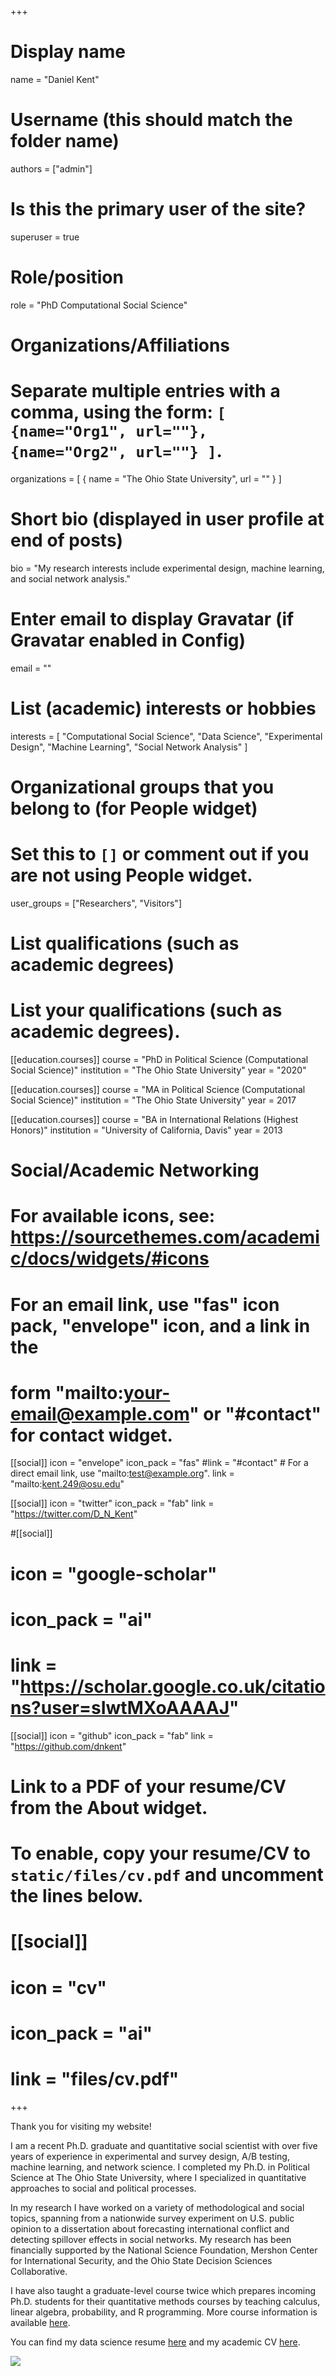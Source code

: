 +++
# Display name
name = "Daniel Kent"

# Username (this should match the folder name)
authors = ["admin"]

# Is this the primary user of the site?
superuser = true

# Role/position
role = "PhD Computational Social Science"

# Organizations/Affiliations
#   Separate multiple entries with a comma, using the form: `[ {name="Org1", url=""}, {name="Org2", url=""} ]`.
organizations = [ { name = "The Ohio State University", url = "" } ]

# Short bio (displayed in user profile at end of posts)
bio = "My research interests include experimental design, machine learning, and social network analysis."

# Enter email to display Gravatar (if Gravatar enabled in Config)
email = ""

# List (academic) interests or hobbies
  interests = [
    "Computational Social Science",
    "Data Science",
    "Experimental Design",
    "Machine Learning",
    "Social Network Analysis"
]

# Organizational groups that you belong to (for People widget)
#   Set this to `[]` or comment out if you are not using People widget.
user_groups = ["Researchers", "Visitors"]

# List qualifications (such as academic degrees)
# List your qualifications (such as academic degrees).
[[education.courses]]
  course = "PhD in Political Science (Computational Social Science)"
  institution = "The Ohio State University"
  year = "2020" 

[[education.courses]]
  course = "MA in Political Science (Computational Social Science)"
  institution = "The Ohio State University"
  year = 2017

[[education.courses]]
  course = "BA in International Relations (Highest Honors)"
  institution = "University of California, Davis"
  year = 2013

# Social/Academic Networking
# For available icons, see: https://sourcethemes.com/academic/docs/widgets/#icons
#   For an email link, use "fas" icon pack, "envelope" icon, and a link in the
#   form "mailto:your-email@example.com" or "#contact" for contact widget.

[[social]]
  icon = "envelope"
  icon_pack = "fas"
  #link = "#contact"  # For a direct email link, use "mailto:test@example.org".
  link = "mailto:kent.249@osu.edu"

[[social]]
  icon = "twitter"
  icon_pack = "fab"
  link = "https://twitter.com/D_N_Kent"

#[[social]]
#  icon = "google-scholar"
#  icon_pack = "ai"
#  link = "https://scholar.google.co.uk/citations?user=sIwtMXoAAAAJ"

[[social]]
  icon = "github"
  icon_pack = "fab"
  link = "https://github.com/dnkent"

# Link to a PDF of your resume/CV from the About widget.
# To enable, copy your resume/CV to `static/files/cv.pdf` and uncomment the lines below.
# [[social]]
#   icon = "cv"
#   icon_pack = "ai"
#   link = "files/cv.pdf"

+++

Thank you for visiting my website! 

I am a recent Ph.D. graduate and quantitative social scientist with over five years of experience in experimental and survey design, A/B testing, machine learning, and network science. I completed my Ph.D. in Political Science at The Ohio State University, where I specialized in quantitative approaches to social and political processes.

In my research I have worked on a variety of methodological and social topics, spanning from a nationwide survey experiment on U.S. public opinion to a dissertation about forecasting international conflict and detecting spillover effects in social networks. My research has been financially supported by the National Science Foundation, Mershon Center for International Security, and the Ohio State Decision Sciences Collaborative.

I have also taught a graduate-level course twice which prepares incoming Ph.D. students for their quantitative methods courses by teaching calculus, linear algebra, probability, and R programming. More course information is available [here](https://dnkent.github.io/talk/math-workshop/).

You can find my data science resume [here](/files/kent_resume.pdf) and my academic CV [here](/files/kent_cv.pdf).

![](/img/MartinBehaim1492.png)